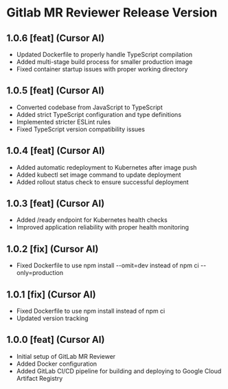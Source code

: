 # Gitlab MR Reviewer Release Version

## 1.0.6 [feat] (Cursor AI)
- Updated Dockerfile to properly handle TypeScript compilation
- Added multi-stage build process for smaller production image
- Fixed container startup issues with proper working directory

## 1.0.5 [feat] (Cursor AI)
- Converted codebase from JavaScript to TypeScript
- Added strict TypeScript configuration and type definitions
- Implemented stricter ESLint rules
- Fixed TypeScript version compatibility issues

## 1.0.4 [feat] (Cursor AI)
- Added automatic redeployment to Kubernetes after image push
- Added kubectl set image command to update deployment
- Added rollout status check to ensure successful deployment

## 1.0.3 [feat] (Cursor AI)
- Added /ready endpoint for Kubernetes health checks
- Improved application reliability with proper health monitoring

## 1.0.2 [fix] (Cursor AI)
- Fixed Dockerfile to use npm install --omit=dev instead of npm ci --only=production

## 1.0.1 [fix] (Cursor AI)
- Fixed Dockerfile to use npm install instead of npm ci
- Updated version tracking

## 1.0.0 [feat] (Cursor AI)
- Initial setup of GitLab MR Reviewer
- Added Docker configuration
- Added GitLab CI/CD pipeline for building and deploying to Google Cloud Artifact Registry 